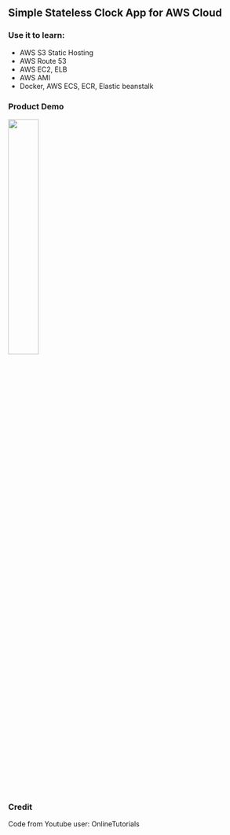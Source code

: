 ## Simple Stateless Clock App for AWS Cloud 

### Use it to learn:

- AWS S3 Static Hosting
- AWS Route 53 
- AWS EC2, ELB
- AWS AMI
- Docker, AWS ECS, ECR, Elastic beanstalk

### Product Demo
<img src="https://i.imgur.com/jo2g96a.png" width="35%" height="35%"/>

### Credit

Code from Youtube user: OnlineTutorials